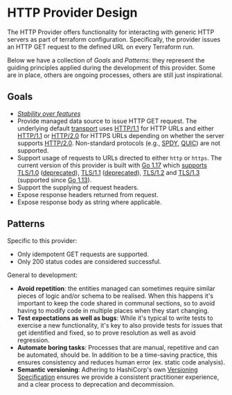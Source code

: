 # HTTP Provider Design

The HTTP Provider offers functionality for interacting with generic HTTP servers as part of terraform configuration.
Specifically, the provider issues an HTTP GET request to the defined URL on every Terraform run.

Below we have a collection of _Goals_ and _Patterns_: they represent the guiding principles applied during the
development of this provider. Some are in place, others are ongoing processes, others are still just inspirational.

## Goals

* [_Stability over features_](.github/CONTRIBUTING.md)
* Provide managed data source to issue HTTP GET request. The underlying default
[transport](https://pkg.go.dev/net/http#Transport) uses [HTTP/1.1](https://datatracker.ietf.org/doc/html/rfc2616) for
HTTP URLs and either [HTTP/1.1](https://datatracker.ietf.org/doc/html/rfc2616) or 
[HTTP/2.0](https://datatracker.ietf.org/doc/html/rfc7540) for HTTPS URLs depending on whether the server supports
[HTTP/2.0](https://datatracker.ietf.org/doc/html/rfc7540). Non-standard protocols (e.g., 
[SPDY](https://tools.ietf.org/id/draft-ietf-httpbis-http2-00.html), 
[QUIC](https://datatracker.ietf.org/doc/html/draft-ietf-quic-transport-34)) are not supported.
* Support usage of requests to URLs directed to either `http` or `https`. The current version of this provider is built
with [Go 1.17](https://go.dev/doc/go1.17) which [supports](https://go.dev/doc/go1.17#minor_library_changes) 
[TLS/1.0](https://www.ietf.org/rfc/rfc2246.txt) ([deprecated](https://datatracker.ietf.org/doc/rfc8996/)), 
[TLS/1.1](https://datatracker.ietf.org/doc/html/rfc4346) ([deprecated](https://datatracker.ietf.org/doc/rfc8996/)), 
[TLS/1.2](https://datatracker.ietf.org/doc/html/rfc5246) and 
[TLS/1.3](https://datatracker.ietf.org/doc/html/rfc8446) (supported since [Go 1.13](https://go.dev/doc/go1.13#tls_1_3)). 
* Support the supplying of request headers.
* Expose response headers returned from request.
* Expose response body as string where applicable.

## Patterns

Specific to this provider:

* Only idempotent GET requests are supported.
* Only 200 status codes are considered successful.

General to development:

* **Avoid repetition**: the entities managed can sometimes require similar pieces of logic and/or schema to be realised.
  When this happens it's important to keep the code shared in communal sections, so to avoid having to modify code in
  multiple places when they start changing.
* **Test expectations as well as bugs**: While it's typical to write tests to exercise a new functionality, it's key to
  also provide tests for issues that get identified and fixed, so to prove resolution as well as avoid regression.
* **Automate boring tasks**: Processes that are manual, repetitive and can be automated, should be. In addition to be a
  time-saving practice, this ensures consistency and reduces human error (ex. static code analysis).
* **Semantic versioning**: Adhering to HashiCorp's own
  [Versioning Specification](https://www.terraform.io/plugin/sdkv2/best-practices/versioning#versioning-specification)
  ensures we provide a consistent practitioner experience, and a clear process to deprecation and decommission.
